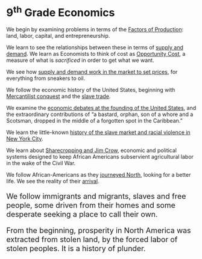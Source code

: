 # 9<sup>th</sup> Grade Economics 

<p>We begin by examining problems in terms of the <a href="http://bsk.education/econ/econ101/FactorsOfProduction.html">Factors of Production</a>: land, labor, capital, and entrepreneurship.</p>
<p>We learn to see the relationships between these in terms of <a href="http://bsk.education/econ/econ101/SupplyDemand.html">supply and demand</a>. We learn as Economists to think of cost as <a href="http://bsk.education/econ/econ101/OpportunityCost.html">Opportunity Cost</a>, a measure of what is <em>sacrificed</em> in order to get what we want.</p>
<p>We see how <a href="http://bsk.education/econ/econ101/SupplyDemandCaseStudy.html">supply and demand work in the market to set prices</a>, for everything from sneakers to oil.</p>
<p>We follow the economic history of the United States, beginning with <a href="http://bsk.education/econ/TheMarket/EconomicsOfColonization.html">Mercantilist conquest</a> and the <a href="http://bsk.education/econ/TheMarket/TriangleTrade.html">slave trade</a>.</p>


<p>We examine the <a href="http://bsk.education/econ/FiscalDebates/AlexanderHamilton.html">economic debates at the founding of the United States</a>, and the extraordinary contributions of “a bastard, orphan, son of a whore and a Scotsman, dropped in the middle of a forgotten spot in the Caribbean.”</p>
<p>We learn the little-known <a href="http://bsk.education/econ/FiscalDebates/SlaveryInNewYork.html">history of the slave market and racial violence in New York City</a>.</p>
<p>We learn about <a href="http://bsk.education/econ/FiscalDebates/Sharecropping.html">Sharecropping and Jim Crow</a>, economic and political systems designed to keep African Americans subservient agricultural labor in the wake of the Civil War.</p>
<p>We follow African-Americans as they <a href="http://bsk.education/econ/FiscalDebates/TheGreatMigration.html">journeyed North</a>, looking for a better life. We see the reality of their <a href="http://bsk.education/econ/FiscalDebates/ChicagoRaceRiot.html">arrival</a>.</p>


<p style="font-size: 1.4em">We follow immigrants and migrants, slaves and free people, some driven from their homes and some desperate seeking a place to call their own.</p>

<p style="font-size: 1.4em">From the beginning, prosperity in North America was extracted from stolen land, by the forced labor of stolen peoples. It is a history of plunder. </p>
